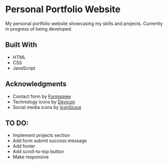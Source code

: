# Personal Portfolio Website
My personal portfolio website showcasing my skills and projects. Currently in progress of being developed.

## Built With 
- HTML
- CSS
- JavaScript

## Acknowledgments
- Contact form by [Formspree](https://formspree.io/)
- Technology icons by [Devicon](https://devicon.dev/)
- Social media icons by [IconScout](https://iconscout.com/unicons)

## TO DO:
- Implement projects section
- Add form submit success message
- Add footer
- Add scroll-to-top button
- Make responsive
